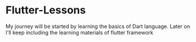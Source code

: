# Flutter-Lessons
My journey will be started by learning the basics of Dart language. Later on I'll keep including the learning materials of flutter framework
